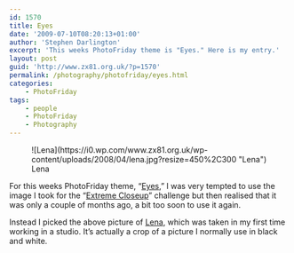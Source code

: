 ```yaml
---
id: 1570
title: Eyes
date: '2009-07-10T08:20:13+01:00'
author: 'Stephen Darlington'
excerpt: 'This weeks PhotoFriday theme is "Eyes." Here is my entry.'
layout: post
guid: 'http://www.zx81.org.uk/?p=1570'
permalink: /photography/photofriday/eyes.html
categories:
    - PhotoFriday
tags:
    - people
    - PhotoFriday
    - Photography
---
```


<figure aria-describedby="caption-attachment-469" class="wp-caption aligncenter" id="attachment_469" style="width: 450px">![Lena](https://i0.wp.com/www.zx81.org.uk/wp-content/uploads/2008/04/lena.jpg?resize=450%2C300 "Lena")<figcaption class="wp-caption-text" id="caption-attachment-469">Lena</figcaption></figure>

For this weeks PhotoFriday theme, “[Eyes](http://www.photofriday.com/archives/challenge/000892.php),” I was very tempted to use the image I took for the “[Extreme Closeup](http://www.zx81.org.uk/photography/photofriday/extreme-closeup.html)” challenge but then realised that it was only a couple of months ago, a bit too soon to use it again.

Instead I picked the above picture of [Lena](http://www.zx81.org.uk/photography/lena.html), which was taken in my first time working in a studio. It’s actually a crop of a picture I normally use in black and white.